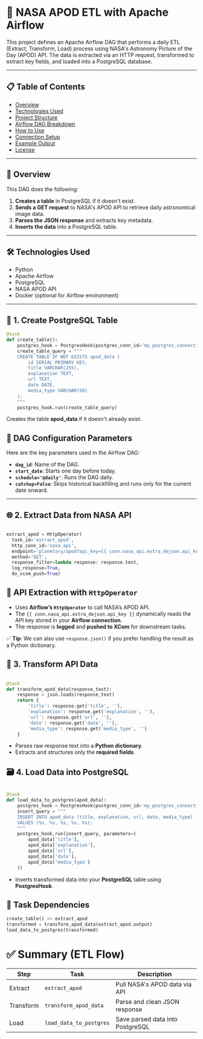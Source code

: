# 🚀 NASA APOD ETL with Apache Airflow

This project defines an Apache Airflow DAG that performs a daily ETL (Extract, Transform, Load) process using NASA's Astronomy Picture of the Day (APOD) API. The data is extracted via an HTTP request, transformed to extract key fields, and loaded into a PostgreSQL database.

---

## 📋 Table of Contents

- [Overview](#Overview)
- [Technologies Used](#technologies-used)
- [Project Structure](#project-structure)
- [Airflow DAG Breakdown](#airflow-dag-breakdown)
- [How to Use](#how-to-use)
- [Connection Setup](#connection-setup)
- [Example Output](#example-output)
- [License](#license)

---

## 📖 Overview

This DAG does the following:

1. **Creates a table** in PostgreSQL if it doesn't exist.
2. **Sends a GET request** to NASA's APOD API to retrieve daily astronomical image data.
3. **Parses the JSON response** and extracts key metadata.
4. **Inserts the data** into a PostgreSQL table.

---

## 🛠 Technologies Used

- Python
- Apache Airflow
- PostgreSQL
- NASA APOD API
- Docker (optional for Airflow environment)

---


## 🔧 1. Create PostgreSQL Table

```python
@task
def create_table():
    postgres_hook = PostgresHook(postgres_conn_id='my_postgres_connection')
    create_table_query = """
    CREATE TABLE IF NOT EXISTS apod_data (
        id SERIAL PRIMARY KEY,
        title VARCHAR(255),
        explanation TEXT,
        url TEXT,
        date DATE,
        media_type VARCHAR(50)
    );
    """
    postgres_hook.run(create_table_query)
```
Creates the table **apod_data** if it doesn't already exist.

## 📘 DAG Configuration Parameters

Here are the key parameters used in the Airflow DAG:

- **`dag_id`**: Name of the DAG.
- **`start_date`**: Starts one day before today.
- **`schedule='@daily'`**: Runs the DAG daily.
- **`catchup=False`**: Skips historical backfilling and runs only for the current date onward.

---
## 🌐 2. Extract Data from NASA API

  ```python
  
  extract_apod = HttpOperator(
    task_id='extract_apod',
    http_conn_id='nasa_api',
    endpoint='planetary/apod?api_key={{ conn.nasa_api.extra_dejson.api_key }}',
    method='GET',
    response_filter=lambda response: response.text,
    log_response=True,
    do_xcom_push=True)
  
   ```
## 🚀 API Extraction with `HttpOperator`

- Uses **Airflow’s `HttpOperator`** to call NASA’s APOD API.
- The `{{ conn.nasa_api.extra_dejson.api_key }}` dynamically reads the API key stored in your **Airflow connection**.
- The response is **logged** and **pushed to XCom** for downstream tasks.

✅ **Tip**: We can also use `response.json()` if you prefer handling the result as a Python dictionary.

##  🔁 3. Transform API Data

```python

@task
def transform_apod_data(response_text):
    response = json.loads(response_text)
    return {
        'title': response.get('title', ''),
        'explanation': response.get('explanation', ''),
        'url': response.get('url', ''),
        'date': response.get('date', ''),
        'media_type': response.get('media_type', '')
    }

```
- Parses raw response text into a **Python dictionary**.
- Extracts and structures only the **required fields**.

## 🗃 4. Load Data into PostgreSQL

```Python

@task
def load_data_to_postgres(apod_data):
    postgres_hook = PostgresHook(postgres_conn_id='my_postgres_connection')
    insert_query = """
    INSERT INTO apod_data (title, explanation, url, date, media_type)
    VALUES (%s, %s, %s, %s, %s);
    """
    postgres_hook.run(insert_query, parameters=(
        apod_data['title'],
        apod_data['explanation'],
        apod_data['url'],
        apod_data['date'],
        apod_data['media_type']
    ))

```
- Inserts transformed data into your **PostgreSQL** table using **PostgresHook**.

## 🔗 Task Dependencies

```python
create_table() >> extract_apod
transformed = transform_apod_data(extract_apod.output)
load_data_to_postgres(transformed)
```
# ✅ Summary (ETL Flow)

| Step      | Task                   | Description                          |
|-----------|------------------------|--------------------------------------|
| Extract   | `extract_apod`         | Pull NASA's APOD data via API        |
| Transform | `transform_apod_data`  | Parse and clean JSON response        |
| Load      | `load_data_to_postgres`| Save parsed data into PostgreSQL     |

